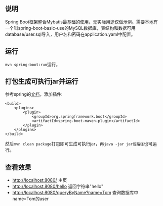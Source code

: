 ## 说明
Spring Boot框架整合Mybatis最基础的使用，无实际用途仅做示例。需要本地有一个叫spring-boot-basic-use的MySQL数据库，表结构和数据可用database/user.sql导入，用户名和密码在application.yaml中配置。

## 运行
`mvn spring-boot:run`运行。

## 打包生成可执行jar并运行
参考spring的[文档](https://docs.spring.io/spring-boot/docs/current/reference/html/getting-started.html#getting-started.first-application.executable-jar.maven)，添加插件:
```
<build>
    <plugins>
        <plugin>
            <groupId>org.springframework.boot</groupId>
            <artifactId>spring-boot-maven-plugin</artifactId>
        </plugin>
    </plugins>
</build>
```
然后`mvn clean package`打包即可生成可执行jar，再`java -jar jar包路径`也可运行。

## 查看效果
* <http://localhost:8080/> 主页
* <http://localhost:8080/hello> 返回字符串"hello"
* <http://localhost:8080/queryByName?name=Tom> 查询数据库中name=Tom的user
